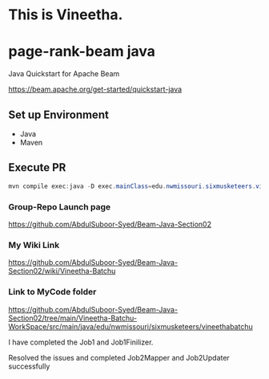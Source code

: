 # This is Vineetha.
# page-rank-beam java

Java Quickstart for Apache Beam

<https://beam.apache.org/get-started/quickstart-java>

## Set up Environment

- Java
- Maven

## Execute PR
```PowerShell
mvn compile exec:java -D exec.mainClass=edu.nwmissouri.sixmusketeers.vineethabatchu.MinimalPageRankBatchu 
```
### Group-Repo Launch page
<https://github.com/AbdulSuboor-Syed/Beam-Java-Section02>
### My Wiki Link
<https://github.com/AbdulSuboor-Syed/Beam-Java-Section02/wiki/Vineetha-Batchu>

### Link to MyCode folder
<https://github.com/AbdulSuboor-Syed/Beam-Java-Section02/tree/main/Vineetha-Batchu-WorkSpace/src/main/java/edu/nwmissouri/sixmusketeers/vineethabatchu>

I have completed the Job1 and Job1Finilizer.

Resolved the issues and completed Job2Mapper and Job2Updater successfully


